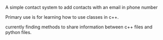 A simple contact system to add contacts with an email in phone number

Primary use is for learning how to use classes in c++. 

currently finding methods to share information between c++ files and python files. 
